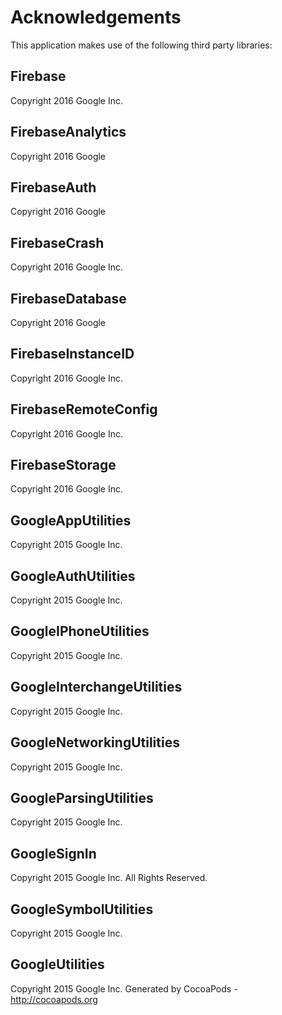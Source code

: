 # Acknowledgements
This application makes use of the following third party libraries:

## Firebase

Copyright 2016 Google Inc.

## FirebaseAnalytics

Copyright 2016 Google

## FirebaseAuth

Copyright 2016 Google

## FirebaseCrash

Copyright 2016 Google Inc.

## FirebaseDatabase

Copyright 2016 Google

## FirebaseInstanceID

Copyright 2016 Google Inc.

## FirebaseRemoteConfig

Copyright 2016 Google Inc.

## FirebaseStorage

Copyright 2016 Google Inc.

## GoogleAppUtilities

Copyright 2015 Google Inc.

## GoogleAuthUtilities

Copyright 2015 Google Inc.

## GoogleIPhoneUtilities

Copyright 2015 Google Inc.

## GoogleInterchangeUtilities

Copyright 2015 Google Inc.

## GoogleNetworkingUtilities

Copyright 2015 Google Inc.

## GoogleParsingUtilities

Copyright 2015 Google Inc.

## GoogleSignIn

Copyright 2015 Google Inc. All Rights Reserved.

## GoogleSymbolUtilities

Copyright 2015 Google Inc.

## GoogleUtilities

Copyright 2015 Google Inc.
Generated by CocoaPods - http://cocoapods.org
